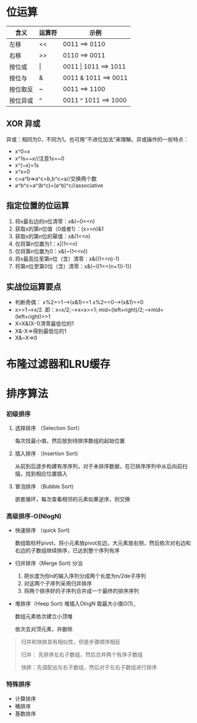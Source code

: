 # 位运算

| 含义     | 运算符 | 示例                  |
| -------- | ------ | --------------------- |
| 左移     | <<     | 0011 ==> 0110         |
| 右移     | >>     | 0110 ==> 0011         |
| 按位或   | \|     | 0011 \| 1011 ==> 1011 |
| 按位与   | &      | 0011 & 1011 ==>  0011 |
| 按位取反 | ~      | 0011 ==> 1100         |
| 按位异或 | ^      | 0011 ^ 1011 ==> 1000  |



## XOR 异或

异或：相同为0，不同为1。也可用“不进位加法”来理解。异或操作的一些特点：

- x^0=x 
- x^1s=~x//注意1s=~0 
- x^(~x)=1s 
- x^x=0 
- c=a^b=>a^c=b,b^c=a//交换两个数
- a^b^c=a^(b^c)=(a^b)^c//associative

## 指定位置的位运算

1. 将x最右边的n位清零：x&(~0<<n)
2. 获取x的第n位值（0或者1）：(x>>n)&1 
3. 获取x的第n位的幂值：x&(1<<n)
4. 仅将第n位置为1：x|(1<<n)
5. 仅将第n位置为0：x&(~(1<<n))
6. 将x最高位至第n位（含）清零：x&((1<<n)-1)
7. 将第n位至第0位（含）清零：x&(~((1<<(n+1))-1))

## 实战位运算要点

- 判断奇偶：
  x%2==1—>(x&1)==1 x%2==0—>(x&1)==0
- x>>1—>x/2.
  即：x=x/2;—>x=x>>1;
  mid=(left+right)/2;—>mid=(left+right)>>1
- X=X&(X-1)清零最低位的1
- X&-X=>得到最低位的1
- X&~X=>0

# 布隆过滤器和LRU缓存



# 排序算法

### 初级排序

1. 选择排序 （Selection Sort）

   每次找最小值，然后放到待排序数组的起始位置

2. 插入排序 （Insertion Sort)

   从前到后逐步构建有序序列，对于未排序数据，在已排序序列中从后向前扫描，找到相应位置插入

3. 冒泡排序 （Bubble Sort)

   嵌套循环，每次查看相邻的元素如果逆序，则交换

### 高级排序-O(NlogN)

- 快速排序 （quick Sort)

  数组取标杆pivot，将小元素放pivot左边，大元素放右侧，然后依次对右边和右边的子数组继续排序，已达到整个序列有序

- 归并排序（Merge Sort) 分治

  1. 把长度为你n的输入序列分成两个长度为n/2de子序列
  2. 对这两个子序列采用归并排序
  3. 将两个排序好的子序列合并成一个最终的排序序列

- 堆排序（Heep Sort) 堆插入OlngN 取最大小值O(1)_

  数组元素依次建立小顶堆

  依次去对顶元素，并删除

> 归并和快排具有相似性，但是步骤顺序相反
>
> 归并： 先排序左右子数组，然后合并两个有序子数组
>
> 快排：先调配出左右子数组，然后对于左右子数组进行排序

### 特殊排序

- 计算排序
- 桶排序
- 基数排序